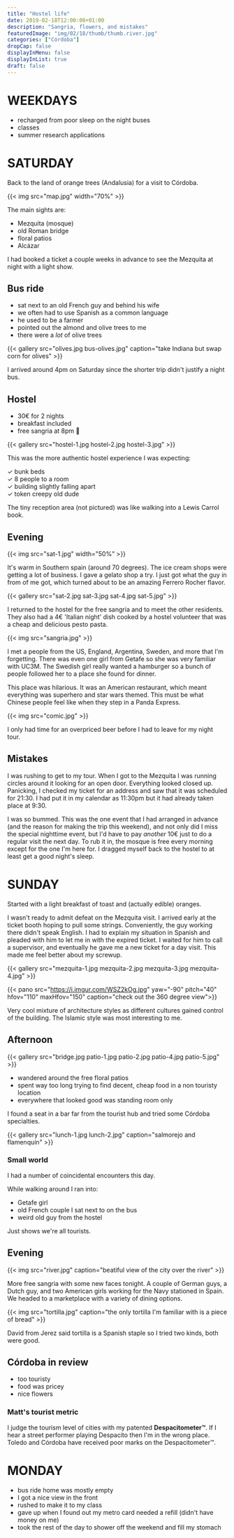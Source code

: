 ```yaml
---
title: "Hostel life"
date: 2019-02-18T12:00:00+01:00
description: "Sangria, flowers, and mistakes"
featuredImage: "img/02/18/thumb/thumb.river.jpg"
categories: ["Córdoba"]
dropCap: false
displayInMenu: false
displayInList: true
draft: false
---
```


# WEEKDAYS

* recharged from poor sleep on the night buses
* classes
* summer research applications

# SATURDAY

Back to the land of orange trees (Andalusia) for a visit to Córdoba.

{{< img src="map.jpg" width="70%" >}}

The main sights are:

* Mezquita (mosque)
* old Roman bridge
* floral patios
* Alcázar

I had booked a ticket a couple weeks in advance to see the Mezquita at night with a light show.

## Bus ride
* sat next to an old French guy and behind his wife 
* we often had to use Spanish as a common language
* he used to be a farmer
* pointed out the almond and olive trees to me
* there were a *lot* of olive trees

{{< gallery src="olives.jpg bus-olives.jpg" caption="take Indiana but swap corn for olives" >}}

I arrived around 4pm on Saturday since the shorter trip didn't justify a night bus.

## Hostel

* 30€ for 2 nights
* breakfast included
* free sangria at 8pm 👀

{{< gallery src="hostel-1.jpg hostel-2.jpg hostel-3.jpg" >}}

This was the more authentic hostel experience I was expecting:

✓ bunk beds
<br>✓ 8 people to a room
<br>✓ building slightly falling apart
<br>✓ token creepy old dude

The tiny reception area (not pictured) was like walking into a Lewis Carrol book.

## Evening

{{< img src="sat-1.jpg" width="50%" >}}

It's warm in Southern spain (around 70 degrees). The ice cream shops were getting a lot of business. I gave a gelato shop a try. I just got what the guy in from of me got, which turned about to be an amazing Ferrero Rocher flavor.

{{< gallery src="sat-2.jpg sat-3.jpg sat-4.jpg sat-5.jpg" >}}

I returned to the hostel for the free sangria and to meet the other residents. They also had a 4€ 'Italian night' dish cooked by a hostel volunteer that was a cheap and delicious pesto pasta. 

{{< img src="sangria.jpg" >}}

I met a people from the US, England, Argentina, Sweden, and more that I'm forgetting. There was even one girl from Getafe so she was very familiar with UC3M. The Swedish girl really wanted a hamburger so a bunch of people followed her to a place she found for dinner.
 
This place was hilarious. It was an American restaurant, which meant everything was superhero and star wars themed. This must be what Chinese people feel like when they step in a Panda Express. 

{{< img src="comic.jpg" >}}

I only had time for an overpriced beer before I had to leave for my night tour.

## Mistakes 

I was rushing to get to my tour. When I got to the Mezquita I was running circles around it looking for an open door. Everything looked closed up. Panicking, I checked my ticket for an address and saw that it was scheduled for 21:30. I had put it in my calendar as 11:30pm but it had already taken place at 9:30.

I was so bummed. This was the one event that I had arranged in advance (and the reason for making the trip this weekend), and not only did I miss the special nighttime event, but I'd have to pay *another* 10€ just to do a regular visit the next day. To rub it in, the mosque is free every morning except for the one I'm here for. I dragged myself back to the hostel to at least get a good night's sleep.

# SUNDAY

Started with a light breakfast of toast and (actually edible) oranges.

I wasn't ready to admit defeat on the Mezquita visit. I arrived early at the ticket booth hoping to pull some strings. Conveniently, the guy working there didn't speak English. I had to explain my situation in Spanish and pleaded with him to let me in with the expired ticket. I waited for him to call a supervisor, and eventually he gave me a new ticket for a day visit. This made me feel better about my screwup.

{{< gallery src="mezquita-1.jpg mezquita-2.jpg mezquita-3.jpg mezquita-4.jpg" >}}

{{< pano src="https://i.imgur.com/WSZ2kOg.jpg" yaw="-90" pitch="40" hfov="110" maxHfov="150" caption="check out the 360 degree view">}}

Very cool mixture of architecture styles as different cultures gained control of the building. The Islamic style was most interesting to me.

## Afternoon

{{< gallery src="bridge.jpg patio-1.jpg patio-2.jpg patio-4.jpg patio-5.jpg" >}}

* wandered around the free floral patios
* spent way too long trying to find decent, cheap food in a non touristy location
* everywhere that looked good was standing room only

I found a seat in a bar far from the tourist hub and tried some Córdoba specialties.

{{< gallery src="lunch-1.jpg lunch-2.jpg" caption="salmorejo and flamenquín" >}}

### Small world

I had a number of coincidental encounters this day.

While walking around I ran into:

* Getafe girl
* old French couple I sat next to on the bus
* weird old guy from the hostel

Just shows we're all tourists.

## Evening

{{< img src="river.jpg" caption="beatiful view of the city over the river" >}}

More free sangria with some new faces tonight. A couple of German guys, a Dutch guy, and two American girls working for the Navy stationed in Spain. We headed to a marketplace with a variety of dining options.

{{< img src="tortilla.jpg" caption="the only tortilla I'm familiar with is a piece of bread" >}}

David from Jerez said tortilla is a Spanish staple so I tried two kinds, both were good.

## Córdoba in review

* too touristy
* food was pricey
* nice flowers

### Matt's tourist metric

I judge the tourism level of cities with my patented **Despacitometer™**. If I hear a street performer playing Despacito then I'm in the wrong place. Toledo and Córdoba have received poor marks on the Despacitometer™.

# MONDAY

* bus ride home was mostly empty
* I got a nice view in the front
* rushed to make it to my class
* gave up when I found out my metro card needed a refill (didn't have money on me)
* took the rest of the day to shower off the weekend and fill my stomach



